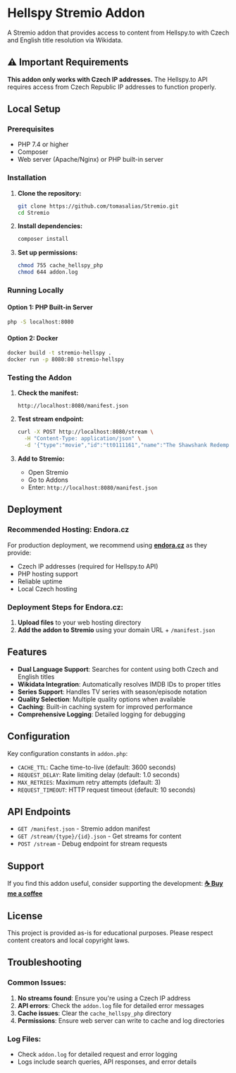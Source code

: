 # Hellspy Stremio Addon

A Stremio addon that provides access to content from Hellspy.to with Czech and English title resolution via Wikidata.

## ⚠️ Important Requirements

**This addon only works with Czech IP addresses.** The Hellspy.to API requires access from Czech Republic IP addresses to function properly.

## Local Setup

### Prerequisites
- PHP 7.4 or higher
- Composer
- Web server (Apache/Nginx) or PHP built-in server

### Installation

1. **Clone the repository:**
   ```bash
   git clone https://github.com/tomasalias/Stremio.git
   cd Stremio
   ```

2. **Install dependencies:**
   ```bash
   composer install
   ```

3. **Set up permissions:**
   ```bash
   chmod 755 cache_hellspy_php
   chmod 644 addon.log
   ```

### Running Locally

#### Option 1: PHP Built-in Server
```bash
php -S localhost:8080
```

#### Option 2: Docker
```bash
docker build -t stremio-hellspy .
docker run -p 8080:80 stremio-hellspy
```

### Testing the Addon

1. **Check the manifest:**
   ```
   http://localhost:8080/manifest.json
   ```

2. **Test stream endpoint:**
   ```bash
   curl -X POST http://localhost:8080/stream \
     -H "Content-Type: application/json" \
     -d '{"type":"movie","id":"tt0111161","name":"The Shawshank Redemption","year":"1994"}'
   ```

3. **Add to Stremio:**
   - Open Stremio
   - Go to Addons
   - Enter: `http://localhost:8080/manifest.json`

## Deployment

### Recommended Hosting: Endora.cz

For production deployment, we recommend using **[endora.cz](https://www.endora.cz)** as they provide:
- Czech IP addresses (required for Hellspy.to API)
- PHP hosting support
- Reliable uptime
- Local Czech hosting

### Deployment Steps for Endora.cz:

1. **Upload files** to your web hosting directory
2. **Add the addon to Stremio** using your domain URL + `/manifest.json`

## Features

- **Dual Language Support**: Searches for content using both Czech and English titles
- **Wikidata Integration**: Automatically resolves IMDB IDs to proper titles
- **Series Support**: Handles TV series with season/episode notation
- **Quality Selection**: Multiple quality options when available
- **Caching**: Built-in caching system for improved performance
- **Comprehensive Logging**: Detailed logging for debugging

## Configuration

Key configuration constants in `addon.php`:
- `CACHE_TTL`: Cache time-to-live (default: 3600 seconds)
- `REQUEST_DELAY`: Rate limiting delay (default: 1.0 seconds)
- `MAX_RETRIES`: Maximum retry attempts (default: 3)
- `REQUEST_TIMEOUT`: HTTP request timeout (default: 10 seconds)

## API Endpoints

- `GET /manifest.json` - Stremio addon manifest
- `GET /stream/{type}/{id}.json` - Get streams for content
- `POST /stream` - Debug endpoint for stream requests

## Support

If you find this addon useful, consider supporting the development:
**[☕ Buy me a coffee](https://buymeacoffee.com/tomasalias)**

## License

This project is provided as-is for educational purposes. Please respect content creators and local copyright laws.

## Troubleshooting

### Common Issues:

1. **No streams found**: Ensure you're using a Czech IP address
2. **API errors**: Check the `addon.log` file for detailed error messages
3. **Cache issues**: Clear the `cache_hellspy_php` directory
4. **Permissions**: Ensure web server can write to cache and log directories

### Log Files:
- Check `addon.log` for detailed request and error logging
- Logs include search queries, API responses, and error details
